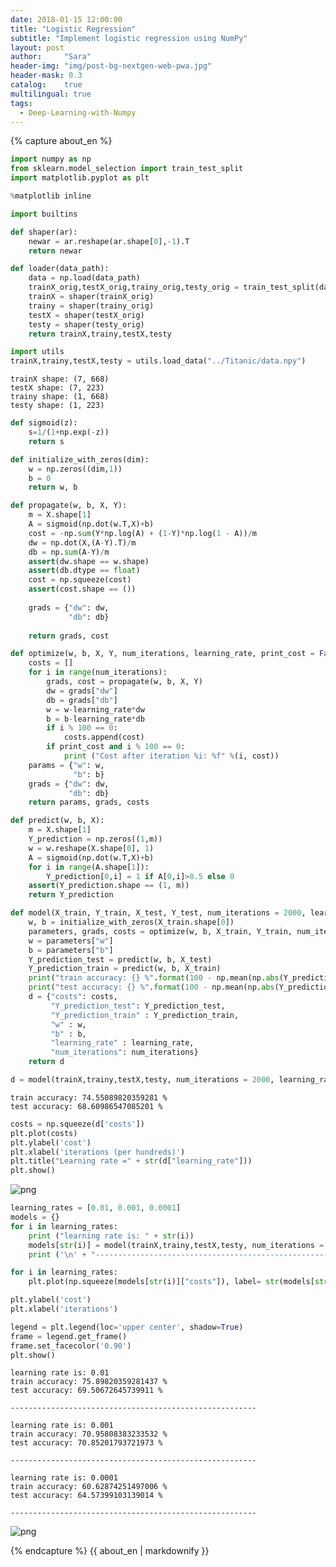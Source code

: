 ```yaml
---
date: 2018-01-15 12:00:00
title: "Logistic Regression"
subtitle: "Implement logistic regression using NumPy"
layout: post
author:     "Sara"
header-img: "img/post-bg-nextgen-web-pwa.jpg"
header-mask: 0.3
catalog:    true
multilingual: true
tags:
  - Deep-Learning-with-Numpy
---
```


<div class="zh post-container">
{% capture about_en %}

```python
import numpy as np
from sklearn.model_selection import train_test_split
import matplotlib.pyplot as plt

%matplotlib inline
```


```python
import builtins
```


```python
def shaper(ar):
    newar = ar.reshape(ar.shape[0],-1).T
    return newar

def loader(data_path):
    data = np.load(data_path)
    trainX_orig,testX_orig,trainy_orig,testy_orig = train_test_split(data[:,:-1],data[:,-1])
    trainX = shaper(trainX_orig)
    trainy = shaper(trainy_orig)
    testX = shaper(testX_orig)
    testy = shaper(testy_orig)
    return trainX,trainy,testX,testy

```


```python
import utils
trainX,trainy,testX,testy = utils.load_data("../Titanic/data.npy")
```

    trainX shape: (7, 668)
    testX shape: (7, 223)
    trainy shape: (1, 668)
    testy shape: (1, 223)



```python
def sigmoid(z):
    s=1/(1+np.exp(-z))
    return s

def initialize_with_zeros(dim):
    w = np.zeros((dim,1))
    b = 0    
    return w, b

def propagate(w, b, X, Y):
    m = X.shape[1]
    A = sigmoid(np.dot(w.T,X)+b)
    cost = -np.sum(Y*np.log(A) + (1-Y)*np.log(1 - A))/m
    dw = np.dot(X,(A-Y).T)/m
    db = np.sum(A-Y)/m
    assert(dw.shape == w.shape)
    assert(db.dtype == float)
    cost = np.squeeze(cost)
    assert(cost.shape == ())
    
    grads = {"dw": dw,
             "db": db}
    
    return grads, cost

def optimize(w, b, X, Y, num_iterations, learning_rate, print_cost = False):
    costs = [] 
    for i in range(num_iterations):
        grads, cost = propagate(w, b, X, Y)
        dw = grads["dw"]
        db = grads["db"]
        w = w-learning_rate*dw
        b = b-learning_rate*db
        if i % 100 == 0:
            costs.append(cost)
        if print_cost and i % 100 == 0:
            print ("Cost after iteration %i: %f" %(i, cost))    
    params = {"w": w,
              "b": b}
    grads = {"dw": dw,
             "db": db}
    return params, grads, costs

def predict(w, b, X):
    m = X.shape[1]
    Y_prediction = np.zeros((1,m))
    w = w.reshape(X.shape[0], 1)
    A = sigmoid(np.dot(w.T,X)+b)
    for i in range(A.shape[1]):
        Y_prediction[0,i] = 1 if A[0,i]>0.5 else 0
    assert(Y_prediction.shape == (1, m))    
    return Y_prediction

def model(X_train, Y_train, X_test, Y_test, num_iterations = 2000, learning_rate = 0.5, print_cost = False):
    w, b = initialize_with_zeros(X_train.shape[0])
    parameters, grads, costs = optimize(w, b, X_train, Y_train, num_iterations, learning_rate)
    w = parameters["w"]
    b = parameters["b"]
    Y_prediction_test = predict(w, b, X_test)
    Y_prediction_train = predict(w, b, X_train)
    print("train accuracy: {} %".format(100 - np.mean(np.abs(Y_prediction_train - Y_train)) * 100))
    print("test accuracy: {} %".format(100 - np.mean(np.abs(Y_prediction_test - Y_test)) * 100))
    d = {"costs": costs,
         "Y_prediction_test": Y_prediction_test, 
         "Y_prediction_train" : Y_prediction_train, 
         "w" : w, 
         "b" : b,
         "learning_rate" : learning_rate,
         "num_iterations": num_iterations}    
    return d
```


```python
d = model(trainX,trainy,testX,testy, num_iterations = 2000, learning_rate = 0.005, print_cost = True)
```

    train accuracy: 74.55089820359281 %
    test accuracy: 68.60986547085201 %



```python
costs = np.squeeze(d['costs'])
plt.plot(costs)
plt.ylabel('cost')
plt.xlabel('iterations (per hundreds)')
plt.title("Learning rate =" + str(d["learning_rate"]))
plt.show()
```


![png](/images/lg_output_1.png)



```python
learning_rates = [0.01, 0.001, 0.0001]
models = {}
for i in learning_rates:
    print ("learning rate is: " + str(i))
    models[str(i)] = model(trainX,trainy,testX,testy, num_iterations = 1500, learning_rate = i, print_cost = False)
    print ('\n' + "-------------------------------------------------------" + '\n')

for i in learning_rates:
    plt.plot(np.squeeze(models[str(i)]["costs"]), label= str(models[str(i)]["learning_rate"]))

plt.ylabel('cost')
plt.xlabel('iterations')

legend = plt.legend(loc='upper center', shadow=True)
frame = legend.get_frame()
frame.set_facecolor('0.90')
plt.show()
```

    learning rate is: 0.01
    train accuracy: 75.89820359281437 %
    test accuracy: 69.50672645739911 %
    
    -------------------------------------------------------
    
    learning rate is: 0.001
    train accuracy: 70.95808383233532 %
    test accuracy: 70.85201793721973 %
    
    -------------------------------------------------------
    
    learning rate is: 0.0001
    train accuracy: 60.62874251497006 %
    test accuracy: 64.57399103139014 %
    
    -------------------------------------------------------
    



![png](/images/lg_output_2.png)



{% endcapture %}
{{ about_en | markdownify }}
</div>

<div class="en post-container">

</div>
